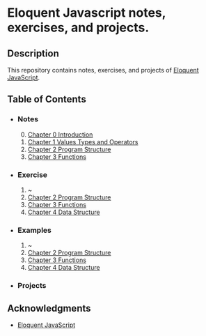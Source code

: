 # Eloquent Javascript notes, exercises, and projects.

## Description

This repository contains notes, exercises, and projects of [Eloquent JavaScript](https://eloquentjavascript.net/).

## Table of Contents

- ### Notes

  0. [Chapter 0 Introduction](notes/ch-0-introduction.md)
  1. [Chapter 1 Values Types and Operators](notes/ch-1-values-types-and-operator.md)
  2. [Chapter 2 Program Structure](notes/ch-2-program-structure.md)
  3. [Chapter 3 Functions](notes/ch-3-funtions.md)

- ### Exercise

  1. ~
  2. [Chapter 2 Program Structure](exercises/ch-2-program-structure.js)
  3. [Chapter 3 Functions](exercises/ch-3-functions.js)
  4. [Chapter 4 Data Structure](exercises/ch-4-data-structures.js)

- ### Examples

  1. ~
  2. [Chapter 2 Program Structure](examples/2-program-structure.html)
  3. [Chapter 3 Functions](examples/3-functions.html)
  4. [Chapter 4 Data Structure](examples/4-data-structures.html)

- ### Projects

## Acknowledgments

- [Eloquent JavaScript](https://eloquentjavascript.net/)
